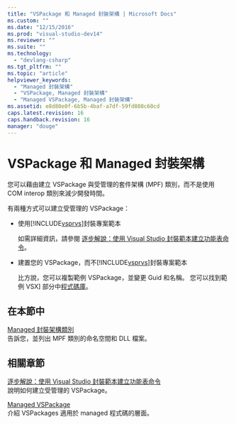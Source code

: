 ```yaml
---
title: "VSPackage 和 Managed 封裝架構 | Microsoft Docs"
ms.custom: ""
ms.date: "12/15/2016"
ms.prod: "visual-studio-dev14"
ms.reviewer: ""
ms.suite: ""
ms.technology: 
  - "devlang-csharp"
ms.tgt_pltfrm: ""
ms.topic: "article"
helpviewer_keywords: 
  - "Managed 封裝架構"
  - "VSPackage, Managed 封裝架構"
  - "Managed VSPackage, Managed 封裝架構"
ms.assetid: e8d80e0f-6b5b-4baf-a7df-59fd808c60cd
caps.latest.revision: 16
caps.handback.revision: 16
manager: "douge"
---
```

# VSPackage 和 Managed 封裝架構
您可以藉由建立 VSPackage 與受管理的套件架構 \(MPF\) 類別，而不是使用 COM interop 類別來減少開發時間。  
  
 有兩種方式可以建立受管理的 VSPackage：  
  
-   使用[!INCLUDE[vsprvs](../assembler/masm/includes/vsprvs_md.md)]封裝專案範本  
  
     如需詳細資訊，請參閱 [逐步解說：使用 Visual Studio 封裝範本建立功能表命令](../Topic/Walkthrough:%20Creating%20a%20Menu%20Command%20By%20Using%20the%20Visual%20Studio%20Package%20Template.md)。  
  
-   建置您的 VSPackage，而不[!INCLUDE[vsprvs](../assembler/masm/includes/vsprvs_md.md)]封裝專案範本  
  
     比方說，您可以複製範例 VSPackage，並變更 Guid 和名稱。  您可以找到範例 VSX\] 部分中[程式碼庫](http://code.msdn.microsoft.com/vsx/)。  
  
## 在本節中  
 [Managed 封裝架構類別](../misc/managed-package-framework-classes.md)  
 告訴您，並列出 MPF 類別的命名空間和 DLL 檔案。  
  
## 相關章節  
 [逐步解說：使用 Visual Studio 封裝範本建立功能表命令](../Topic/Walkthrough:%20Creating%20a%20Menu%20Command%20By%20Using%20the%20Visual%20Studio%20Package%20Template.md)  
 說明如何建立受管理的 VSPackage。  
  
 [Managed VSPackage](../misc/managed-vspackages.md)  
 介紹 VSPackages 適用於 managed 程式碼的層面。